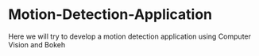 # Motion-Detection-Application
Here we will try to develop a motion detection application using Computer Vision and Bokeh 
